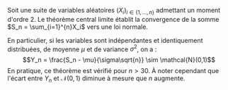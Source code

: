 

Soit une suite de variables aléatoires $(X_i)_{i\in\{1,...,n\}}$ admettant un moment d'ordre 2. Le théorème central limite établit la convergence de la somme $S_n = \sum_{i=1}^{n}X_i$ vers une loi normale.

En particulier, si les variables sont indépendantes et identiquement distribuées, de moyenne $\mu$ et de variance $\sigma^2$, on a :
$$Y_n = \frac{S_n - \mu}{\sigma\sqrt{n}} \sim \mathcal{N}(0,1)$$
En pratique, ce théorème est vérifié pour $n\gt 30$. À noter cependant que l'écart entre $Y_n$ et $\mathcal{N}(0,1)$ diminue à mesure que $n$ augmente.